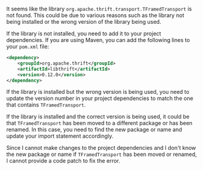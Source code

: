 It seems like the library `org.apache.thrift.transport.TFramedTransport` is not found. This could be due to various reasons such as the library not being installed or the wrong version of the library being used. 

If the library is not installed, you need to add it to your project dependencies. If you are using Maven, you can add the following lines to your `pom.xml` file:

```xml
<dependency>
    <groupId>org.apache.thrift</groupId>
    <artifactId>libthrift</artifactId>
    <version>0.12.0</version>
</dependency>
```

If the library is installed but the wrong version is being used, you need to update the version number in your project dependencies to match the one that contains `TFramedTransport`.

If the library is installed and the correct version is being used, it could be that `TFramedTransport` has been moved to a different package or has been renamed. In this case, you need to find the new package or name and update your import statement accordingly.

Since I cannot make changes to the project dependencies and I don't know the new package or name if `TFramedTransport` has been moved or renamed, I cannot provide a code patch to fix the error.